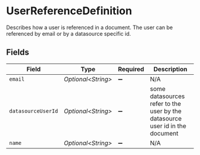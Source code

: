 # UserReferenceDefinition

Describes how a user is referenced in a document. The user can be referenced by email or by a datasource specific id.


## Fields

| Field                                                                        | Type                                                                         | Required                                                                     | Description                                                                  |
| ---------------------------------------------------------------------------- | ---------------------------------------------------------------------------- | ---------------------------------------------------------------------------- | ---------------------------------------------------------------------------- |
| `email`                                                                      | *Optional\<String>*                                                          | :heavy_minus_sign:                                                           | N/A                                                                          |
| `datasourceUserId`                                                           | *Optional\<String>*                                                          | :heavy_minus_sign:                                                           | some datasources refer to the user by the datasource user id in the document |
| `name`                                                                       | *Optional\<String>*                                                          | :heavy_minus_sign:                                                           | N/A                                                                          |